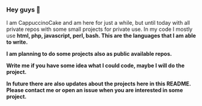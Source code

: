 ### Hey guys 👋

I am CappuccinoCake and am here for just a while, but until today with all private repos with some small projects for private use. In my code I mostly use <b>html, php, javascript, perl, bash<b>. This are the languages that I am able to write.

I am planning to do some projects also as public available repos.

Write me if you have some idea what I could code, maybe I will do the project.

In future there are also updates about the projects here in this README. Please contact me or open an issue when you are interested in some project.

<!--
**CappuccinoCake/CappuccinoCake** is a ✨ _special_ ✨ repository because its `README.md` (this file) appears on your GitHub profile.

Here are some ideas to get you started:

- 🔭 I’m currently working on ...
- 🌱 I’m currently learning ...
- 👯 I’m looking to collaborate on ...
- 🤔 I’m looking for help with ...
- 💬 Ask me about ...
- 📫 How to reach me: ...
- 😄 Pronouns: ...
- ⚡ Fun fact: ...
-->

